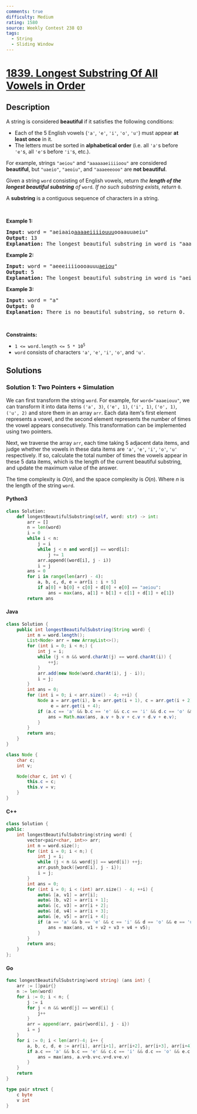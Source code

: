 ```yaml
---
comments: true
difficulty: Medium
rating: 1580
source: Weekly Contest 238 Q3
tags:
  - String
  - Sliding Window
---
```


<!-- problem:start -->

# [1839. Longest Substring Of All Vowels in Order](https://leetcode.com/problems/longest-substring-of-all-vowels-in-order)


## Description

<!-- description:start -->

<p>A string is considered <strong>beautiful</strong> if it satisfies the following conditions:</p>

<ul>
	<li>Each of the 5 English vowels (<code>&#39;a&#39;</code>, <code>&#39;e&#39;</code>, <code>&#39;i&#39;</code>, <code>&#39;o&#39;</code>, <code>&#39;u&#39;</code>) must appear <strong>at least once</strong> in it.</li>
	<li>The letters must be sorted in <strong>alphabetical order</strong> (i.e. all <code>&#39;a&#39;</code>s before <code>&#39;e&#39;</code>s, all <code>&#39;e&#39;</code>s before <code>&#39;i&#39;</code>s, etc.).</li>
</ul>

<p>For example, strings <code>&quot;aeiou&quot;</code> and <code>&quot;aaaaaaeiiiioou&quot;</code> are considered <strong>beautiful</strong>, but <code>&quot;uaeio&quot;</code>, <code>&quot;aeoiu&quot;</code>, and <code>&quot;aaaeeeooo&quot;</code> are <strong>not beautiful</strong>.</p>

<p>Given a string <code>word</code> consisting of English vowels, return <em>the <strong>length of the longest beautiful substring</strong> of </em><code>word</code><em>. If no such substring exists, return </em><code>0</code>.</p>

<p>A <strong>substring</strong> is a contiguous sequence of characters in a string.</p>

<p>&nbsp;</p>
<p><strong class="example">Example 1:</strong></p>

<pre>
<strong>Input:</strong> word = &quot;aeiaaio<u>aaaaeiiiiouuu</u>ooaauuaeiu&quot;
<strong>Output:</strong> 13
<b>Explanation:</b> The longest beautiful substring in word is &quot;aaaaeiiiiouuu&quot; of length 13.</pre>

<p><strong class="example">Example 2:</strong></p>

<pre>
<strong>Input:</strong> word = &quot;aeeeiiiioooauuu<u>aeiou</u>&quot;
<strong>Output:</strong> 5
<b>Explanation:</b> The longest beautiful substring in word is &quot;aeiou&quot; of length 5.
</pre>

<p><strong class="example">Example 3:</strong></p>

<pre>
<strong>Input:</strong> word = &quot;a&quot;
<strong>Output:</strong> 0
<b>Explanation:</b> There is no beautiful substring, so return 0.
</pre>

<p>&nbsp;</p>
<p><strong>Constraints:</strong></p>

<ul>
	<li><code>1 &lt;= word.length &lt;= 5 * 10<sup>5</sup></code></li>
	<li><code>word</code> consists of characters <code>&#39;a&#39;</code>, <code>&#39;e&#39;</code>, <code>&#39;i&#39;</code>, <code>&#39;o&#39;</code>, and <code>&#39;u&#39;</code>.</li>
</ul>

<!-- description:end -->

## Solutions

<!-- solution:start -->

### Solution 1: Two Pointers + Simulation

We can first transform the string `word`. For example, for `word="aaaeiouu"`, we can transform it into data items `('a', 3)`, `('e', 1)`, `('i', 1)`, `('o', 1)`, `('u', 2)` and store them in an array `arr`. Each data item's first element represents a vowel, and the second element represents the number of times the vowel appears consecutively. This transformation can be implemented using two pointers.

Next, we traverse the array `arr`, each time taking $5$ adjacent data items, and judge whether the vowels in these data items are `'a'`, `'e'`, `'i'`, `'o'`, `'u'` respectively. If so, calculate the total number of times the vowels appear in these $5$ data items, which is the length of the current beautiful substring, and update the maximum value of the answer.

The time complexity is $O(n)$, and the space complexity is $O(n)$. Where $n$ is the length of the string `word`.

<!-- tabs:start -->

#### Python3

```python
class Solution:
    def longestBeautifulSubstring(self, word: str) -> int:
        arr = []
        n = len(word)
        i = 0
        while i < n:
            j = i
            while j < n and word[j] == word[i]:
                j += 1
            arr.append((word[i], j - i))
            i = j
        ans = 0
        for i in range(len(arr) - 4):
            a, b, c, d, e = arr[i : i + 5]
            if a[0] + b[0] + c[0] + d[0] + e[0] == "aeiou":
                ans = max(ans, a[1] + b[1] + c[1] + d[1] + e[1])
        return ans
```

#### Java

```java
class Solution {
    public int longestBeautifulSubstring(String word) {
        int n = word.length();
        List<Node> arr = new ArrayList<>();
        for (int i = 0; i < n;) {
            int j = i;
            while (j < n && word.charAt(j) == word.charAt(i)) {
                ++j;
            }
            arr.add(new Node(word.charAt(i), j - i));
            i = j;
        }
        int ans = 0;
        for (int i = 0; i < arr.size() - 4; ++i) {
            Node a = arr.get(i), b = arr.get(i + 1), c = arr.get(i + 2), d = arr.get(i + 3),
                 e = arr.get(i + 4);
            if (a.c == 'a' && b.c == 'e' && c.c == 'i' && d.c == 'o' && e.c == 'u') {
                ans = Math.max(ans, a.v + b.v + c.v + d.v + e.v);
            }
        }
        return ans;
    }
}

class Node {
    char c;
    int v;

    Node(char c, int v) {
        this.c = c;
        this.v = v;
    }
}
```

#### C++

```cpp
class Solution {
public:
    int longestBeautifulSubstring(string word) {
        vector<pair<char, int>> arr;
        int n = word.size();
        for (int i = 0; i < n;) {
            int j = i;
            while (j < n && word[j] == word[i]) ++j;
            arr.push_back({word[i], j - i});
            i = j;
        }
        int ans = 0;
        for (int i = 0; i < (int) arr.size() - 4; ++i) {
            auto& [a, v1] = arr[i];
            auto& [b, v2] = arr[i + 1];
            auto& [c, v3] = arr[i + 2];
            auto& [d, v4] = arr[i + 3];
            auto& [e, v5] = arr[i + 4];
            if (a == 'a' && b == 'e' && c == 'i' && d == 'o' && e == 'u') {
                ans = max(ans, v1 + v2 + v3 + v4 + v5);
            }
        }
        return ans;
    }
};
```

#### Go

```go
func longestBeautifulSubstring(word string) (ans int) {
	arr := []pair{}
	n := len(word)
	for i := 0; i < n; {
		j := i
		for j < n && word[j] == word[i] {
			j++
		}
		arr = append(arr, pair{word[i], j - i})
		i = j
	}
	for i := 0; i < len(arr)-4; i++ {
		a, b, c, d, e := arr[i], arr[i+1], arr[i+2], arr[i+3], arr[i+4]
		if a.c == 'a' && b.c == 'e' && c.c == 'i' && d.c == 'o' && e.c == 'u' {
			ans = max(ans, a.v+b.v+c.v+d.v+e.v)
		}
	}
	return
}

type pair struct {
	c byte
	v int
}
```

<!-- tabs:end -->

<!-- solution:end -->

<!-- problem:end -->
